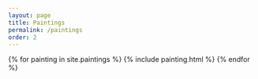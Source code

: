 ```yaml
---
layout: page
title: Paintings
permalink: /paintings
order: 2
---
```


<!-- Generates painting listing page  -->
{% for painting in site.paintings %}
 {% include painting.html %}
{% endfor %}